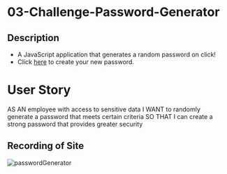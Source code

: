 # 03-Challenge-Password-Generator

## Description 
- A JavaScript application that generates a random password on click!
- Click [here](https://jacoblysaught.github.io/03-Password-Generator/) to create your new password.

# User Story

AS AN employee with access to sensitive data
I WANT to randomly generate a password that meets certain criteria
SO THAT I can create a strong password that provides greater security

## Recording of Site

![passwordGenerator](https://user-images.githubusercontent.com/101414962/173199898-e1d1a2da-c485-4a77-8b5a-612e3977d52b.gif)


